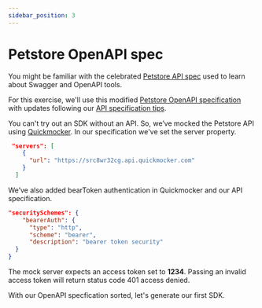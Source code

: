 ```yaml
---
sidebar_position: 3
---
```


# Petstore OpenAPI spec

You might be familiar with the celebrated [Petstore API spec](https://github.com/OAI/OpenAPI-Specification/blob/main/examples/v3.0/petstore.yaml) used to learn about Swagger and OpenAPI tools.

For this exercise, we'll use this modified [Petstore OpenAPI specification](https://github.com/apimatic/petstore/blob/main/oas/petstore.yaml) with updates following our [API specification tips](/docs/ways-to-build-sdks/code-generation/api-specification-tips).

You can't try out an SDK without an API. So, we’ve mocked the Petstore API using [Quickmocker](https://quickmocker.com/). In our specification we've set the server property.

``` json
 "servers": [
    {
      "url": "https://src8wr32cg.api.quickmocker.com"
    }
  ]
```

We’ve also added bearToken authentication in Quickmocker and our API specification.

``` json
"securitySchemes": {
    "bearerAuth": {
      "type": "http",
      "scheme": "bearer",
      "description": "bearer token security"
  }
}
```

The mock server expects an access token set to **1234**. Passing an invalid access token will return status code 401 access denied. 

With our OpenAPI specfication sorted, let's generate our first SDK.